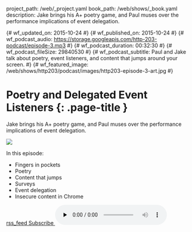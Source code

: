 project_path: /web/_project.yaml
book_path: /web/shows/_book.yaml
description: Jake brings his A+ poetry game, and Paul muses over the performance implications of event delegation.

{# wf_updated_on: 2015-10-24 #}
{# wf_published_on: 2015-10-24 #}
{# wf_podcast_audio: https://storage.googleapis.com/http-203-podcast/episode-3.mp3 #}
{# wf_podcast_duration: 00:32:30 #}
{# wf_podcast_fileSize: 29840530 #}
{# wf_podcast_subtitle: Paul and Jake talk about poetry, event listeners, and content that jumps around your screen. #}
{# wf_featured_image: /web/shows/http203/podcast/images/http203-episode-3-art.jpg #}

# Poetry and Delegated Event Listeners {: .page-title }

Jake brings his A+ poetry game, and Paul muses over the performance implications of event delegation.

<img src="/web/shows/http203/podcast/images/http203-episode-3-art.jpg" class="attempt-right">

In this episode:

 * Fingers in pockets
 * Poetry
 * Content that jumps
 * Surveys
 * Event delegation
 * Insecure content in Chrome

<a href="http://feeds.feedburner.com/Http203Podcast">
  <span class="material-icons">rss_feed</span>
  Subscribe
</a>

<audio src="https://storage.googleapis.com/http-203-podcast/episode-3.mp3" controls preload="none">
